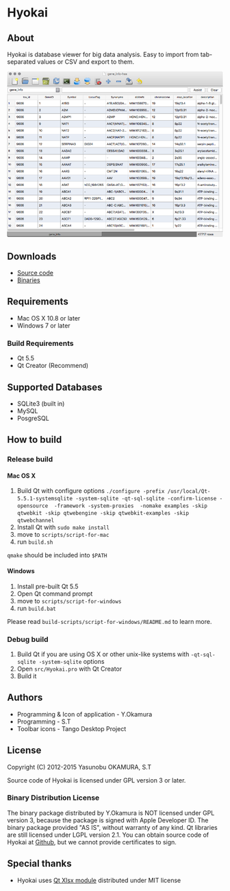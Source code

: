 Hyokai
==========

About
-----

Hyokai is database viewer for big data analysis.
Easy to import from tab-separated values or CSV and export to them.

![Screen Shot](screenshot.png)

Downloads
---------

* [Source code](https://github.com/informationsea/Hyokai)
* [Binaries](https://hyokai.info)

Requirements
------------

* Mac OS X 10.8 or later
* Windows 7 or later

### Build Requirements

* Qt 5.5
* Qt Creator (Recommend)

Supported Databases
-------------------

* SQLite3 (built in)
* MySQL
* PosgreSQL

How to build
------------

### Release build

#### Mac OS X

1. Build Qt with configure options `./configure -prefix /usr/local/Qt-5.5.1-systemsqlite -system-sqlite -qt-sql-sqlite -confirm-license -opensource  -framework -system-proxies  -nomake examples -skip qtwebkit -skip qtwebengine -skip qtwebkit-examples -skip qtwebchannel`
2. Install Qt with `sudo make install`
3. move to `scripts/script-for-mac`
4. run `build.sh`

`qmake` should be included into `$PATH`

#### Windows

1. Install pre-built Qt 5.5
2. Open Qt command prompt
3. move to `scripts/script-for-windows`
4. run `build.bat`

Please read `build-scripts/script-for-windows/README.md` to learn more.

### Debug build

1. Build Qt if you are using OS X or other unix-like systems with `-qt-sql-sqlite -system-sqlite` options
2. Open `src/Hyokai.pro` with Qt Creator
3. Build it

Authors
-------

* Programming & Icon of application - Y.Okamura
* Programming - S.T
* Toolbar icons - Tango Desktop Project

License
-------

Copyright (C) 2012-2015 Yasunobu OKAMURA, S.T

Source code of Hyokai is licensed under GPL version 3 or later.

### Binary Distribution License

The binary package distributed by Y.Okamura is NOT licensed under GPL
version 3, because the package is signed with Apple Developer ID. The
binary package provided "AS IS", without warranty of any kind. Qt
libraries are still licensed under LGPL version 2.1. You can obtain
source code of Hyokai at
[Github](https://github.com/informationsea/Hyokai), but we cannot
provide certificates to sign.

Special thanks
--------------

* Hyokai uses [Qt Xlsx module](http://qtxlsx.debao.me/) distributed under MIT license

